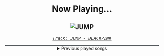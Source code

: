 <div align="center"> 
<h1>Now Playing...</h1>

![JUMP](https://i.scdn.co/image/ab67616d00001e026224d1236b0e0a0e1586efbb)
--
_<samp><a href="https://open.spotify.com/track/5H1sKFMzDeMtXwND3V6hRY">Track: JUMP - BLACKPINK</a></samp>_

<div style="border: 1px #4B5054 solid"></div>
<details>
  <summary>
    Previous played songs
  </summary>
  <table>
    <thead>
      <tr>
        <th>
          Artist
        </th>
        <th>
          Song
        </th>
        <th>
          Link
        </th>
      </tr>
    </thead>
    <tbody>
      <tr><td>BLACKPINK</td><td>JUMP</td><td><a href="https://open.spotify.com/track/5H1sKFMzDeMtXwND3V6hRY">https://open.spotify.com/track/5H1sKFMzDeMtXwND3V6hRY</a></td></tr><tr><td>Thomas Bergersen</td><td>A Place In Heaven</td><td><a href="https://open.spotify.com/track/1Ox5qX146ofWIzFdTvOtCM">https://open.spotify.com/track/1Ox5qX146ofWIzFdTvOtCM</a></td></tr><tr><td>Thomas Bergersen</td><td>Hurt</td><td><a href="https://open.spotify.com/track/0dbrd44FkFaltcZsPmVnTI">https://open.spotify.com/track/0dbrd44FkFaltcZsPmVnTI</a></td></tr><tr><td>Thomas Bergersen</td><td>Gift Of Life</td><td><a href="https://open.spotify.com/track/7oPa8BLZ8w3drERLZZSIhT">https://open.spotify.com/track/7oPa8BLZ8w3drERLZZSIhT</a></td></tr><tr><td>Our Promise</td><td>FiftyFive</td><td><a href="https://open.spotify.com/track/3lwxrFRSKVNDkACdsYkl5M">https://open.spotify.com/track/3lwxrFRSKVNDkACdsYkl5M</a></td></tr><tr><td>Solence</td><td>Good F**King Music - MVRE Remix</td><td><a href="https://open.spotify.com/track/0jSSODRLmWJ00XmYZXMVpW">https://open.spotify.com/track/0jSSODRLmWJ00XmYZXMVpW</a></td></tr><tr><td>Nevertel</td><td>Sacrifice</td><td><a href="https://open.spotify.com/track/2fQpHHqpS5oK3K1QB5psVv">https://open.spotify.com/track/2fQpHHqpS5oK3K1QB5psVv</a></td></tr><tr><td>Adept</td><td>Heaven</td><td><a href="https://open.spotify.com/track/5iOaHX0UqdLWfxQLgTn40E">https://open.spotify.com/track/5iOaHX0UqdLWfxQLgTn40E</a></td></tr><tr><td>We Came As Romans</td><td>culture wound</td><td><a href="https://open.spotify.com/track/0AZljuTqgAu4dUTVJwQolp">https://open.spotify.com/track/0AZljuTqgAu4dUTVJwQolp</a></td></tr><tr><td>I Prevail</td><td>Violent Nature</td><td><a href="https://open.spotify.com/track/4T7MyhwgAGuL7Y5w3AOt7d">https://open.spotify.com/track/4T7MyhwgAGuL7Y5w3AOt7d</a></td></tr><tr><td>Fit For A King</td><td>Witness The End (feat. Chris Motionless)</td><td><a href="https://open.spotify.com/track/2519LCu3y6KSfvdtOwOigr">https://open.spotify.com/track/2519LCu3y6KSfvdtOwOigr</a></td></tr><tr><td>Bad Omens</td><td>Nowhere To Go</td><td><a href="https://open.spotify.com/track/4TzGD5Pryq8DTjv5QRuJaW">https://open.spotify.com/track/4TzGD5Pryq8DTjv5QRuJaW</a></td></tr><tr><td>Bury Tomorrow</td><td>To Dream, To Forget</td><td><a href="https://open.spotify.com/track/1mnntQpWYQzQrao5j7PTQ3">https://open.spotify.com/track/1mnntQpWYQzQrao5j7PTQ3</a></td></tr><tr><td>Fit For A King</td><td>The Temple</td><td><a href="https://open.spotify.com/track/4NucygBGJNbeq6cX8yybLp">https://open.spotify.com/track/4NucygBGJNbeq6cX8yybLp</a></td></tr><tr><td>Memory of a Melody</td><td>THE INFINITE END</td><td><a href="https://open.spotify.com/track/3aAum0kQQeRvH6YmJOH9E4">https://open.spotify.com/track/3aAum0kQQeRvH6YmJOH9E4</a></td></tr><tr><td>Andromida</td><td>Infernal Chasm</td><td><a href="https://open.spotify.com/track/6hijNFMKvjm8nYNDnH1ij7">https://open.spotify.com/track/6hijNFMKvjm8nYNDnH1ij7</a></td></tr><tr><td>UNDEAD CORPORATION</td><td>Blinks in the Chaos</td><td><a href="https://open.spotify.com/track/0h9rLAivOZ9RZy804OlHCV">https://open.spotify.com/track/0h9rLAivOZ9RZy804OlHCV</a></td></tr><tr><td>Blood Stain Child</td><td>QUINTESSA</td><td><a href="https://open.spotify.com/track/3ju3GS15pWeGXUj2SSGcZB">https://open.spotify.com/track/3ju3GS15pWeGXUj2SSGcZB</a></td></tr><tr><td>Cole Rolland</td><td>RuneScape: RuneFest Medley - Deluxe Version</td><td><a href="https://open.spotify.com/track/3NcowLtzQIx9W8MsMHkVfZ">https://open.spotify.com/track/3NcowLtzQIx9W8MsMHkVfZ</a></td></tr><tr><td>Raizer</td><td>Survival</td><td><a href="https://open.spotify.com/track/1FWQvbdMXpv2Zr7DpgIqc7">https://open.spotify.com/track/1FWQvbdMXpv2Zr7DpgIqc7</a></td></tr>
    </tbody>
  </table>
</details>

</div>
